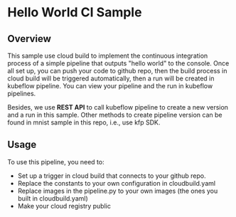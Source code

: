 # Hello World CI Sample

## Overview

This sample use cloud build to implement the continuous integration process of a simple pipeline that outputs "hello world" to the console. Once all set up, you can push your code to github repo, then the build process in cloud build will be triggered automatically, then a run will be created in kubeflow pipeline. You can view your pipeline and the run in kubeflow pipelines. 

Besides, we use **REST API** to call kubeflow pipeline to create a new version and a run in this sample. Other methods to create pipeline version can be found in mnist sample in this repo, i.e., use kfp SDK.

## Usage

To use this pipeline, you need to:

* Set up a trigger in cloud build that connects to your github repo.
* Replace the constants to your own configuration in cloudbuild.yaml
* Replace images in the pipeline.py to your own images (the ones you built in cloudbuild.yaml)
* Make your cloud registry public